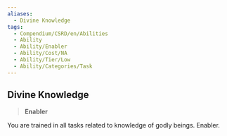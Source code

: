 ```yaml
---
aliases:
  - Divine Knowledge
tags:
  - Compendium/CSRD/en/Abilities
  - Ability
  - Ability/Enabler
  - Ability/Cost/NA
  - Ability/Tier/Low
  - Ability/Categories/Task
---
```

  
    
## Divine Knowledge    
>**Enabler**  
    
You are trained in all tasks related to knowledge of godly beings. Enabler.